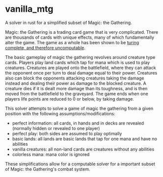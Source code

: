 # vanilla_mtg
A solver in rust for a simplified subset of Magic: the Gathering.

Magic: the Gathering is a trading card game that is very complicated.
There are thousands of cards with unique effects,
many of which fundamentally alter the game.
The game as a whole has been shown to be [turing complete, and therefore uncomputable](https://arxiv.org/abs/1904.09828).

The basic gameplay of magic the gathering revolves around creature type cards.
Players play land cards which tap for mana which is used to play creatures.
Creatures are played onto the battlefield, where they can attack the opponent once per turn to deal damage equal to their power.
Creatures also can block the opponents attacking creatures taking the damage instead and dealing their power as damage to the blocked creature.
A creature dies if it is dealt more damage than its toughness, and is then moved from the battlefield to the graveyard.
The game ends when one players life points are reduced to 0 or below, by taking damage.

This solver attempts to solve a game of magic the gathering from a given position with the following assumptions/modifications:
- perfect information: all cards, in hands and in decks are revealed (normally hidden or revealed to one player)
- perfect play: both sides are assumed to play optimally
- basic lands: all lands are basic lands that tap for one mana and have no abilities
- vanilla creatures: all non-land cards are creatures without any abilities
- colorless mana: mana color is ignored

These simplifications allow for a computable solver for a important subset of Magic: the Gathering's combat system.
